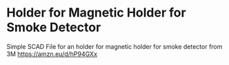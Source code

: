 # Holder for Magnetic Holder for Smoke Detector

Simple SCAD File for an holder for magnetic holder for smoke detector from 3M
https://amzn.eu/d/hP94GXx

